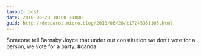 ```yaml
---
layout: post
date: 2010-06-28 10:00 +1000
guid: http://desparoz.micro.blog/2010/06/28/t17245351105.html
---
```

Someone tell Barnaby Joyce that under our constitution we don't vote for a person, we vote for a party. #qanda
